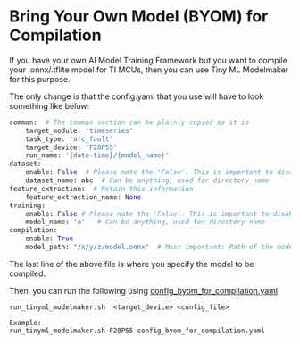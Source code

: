 # Bring Your Own Model (BYOM) for Compilation

If you have your own AI Model Training Framework but you want to compile your .onnx/.tflite model for TI MCUs, then you can use Tiny ML Modelmaker for this purpose.

The only change is that the config.yaml that you use will have to look something like below:
```python
common:  # The common section can be plainly copied as it is
    target_module: 'timeseries'
    task_type: 'arc_fault'     
    target_device: 'F28P55'
    run_name: '{date-time}/{model_name}'
dataset:
    enable: False  # Please note the 'False'. This is important to disable data loading which is not important
    dataset_name: abc  # Can be anything, used for directory name 
feature_extraction:  # Retain this information
    feature_extraction_name: None
training:
    enable: False # Please note the 'False'. This is important to disable data loading which is not important
    model_name: 'a'   # Can be anything, used for directory name 
compilation:
    enable: True
    model_path: "/x/y/z/model.onnx"  # Most important: Path of the model to be compiled
```
The last line of the above file is where you specify the model to be compiled.

Then, you can run the following using [config_byom_for_compilation.yaml](..%2Fconfig_byom_for_compilation.yaml)
```
run_tinyml_modelmaker.sh  <target_device> <config_file>

Example:
run_tinyml_modelmaker.sh F28P55 config_byom_for_compilation.yaml
```
